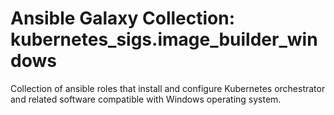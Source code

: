 # Ansible Galaxy Collection: kubernetes_sigs.image_builder_windows

Collection of ansible roles that install and configure Kubernetes orchestrator and related software compatible with Windows operating system.
